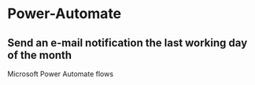 # Power-Automate
## Send an e-mail notification the last working day of the month

Microsoft Power Automate flows
